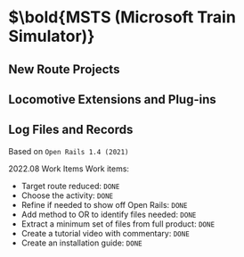 # $\bold{MSTS (Microsoft Train Simulator)}

## New Route Projects

## Locomotive Extensions and Plug-ins

## Log Files and Records

Based on `Open Rails 1.4 (2021)`

2022.08
Work Items
  Work items:
  - Target route reduced: `DONE`
  - Choose the activity: `DONE`
  - Refine if needed to show off Open Rails: `DONE`
  - Add method to OR to identify files needed: `DONE`
  - Extract a minimum set of files from full product: `DONE`
  - Create a tutorial video with commentary: `DONE`
  - Create an installation guide: `DONE`
